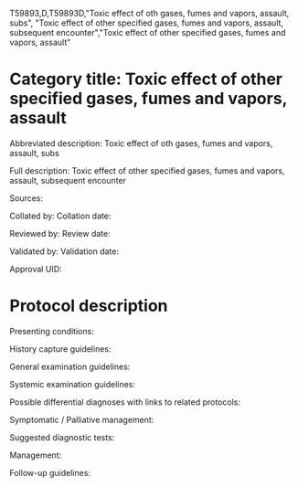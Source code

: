 T59893,D,T59893D,"Toxic effect of oth gases, fumes and vapors, assault, subs", "Toxic effect of other specified gases, fumes and vapors, assault, subsequent encounter","Toxic effect of other specified gases, fumes and vapors, assault"
# Category title: Toxic effect of other specified gases, fumes and vapors, assault

Abbreviated description: Toxic effect of oth gases, fumes and vapors, assault, subs

Full description: Toxic effect of other specified gases, fumes and vapors, assault, subsequent encounter

Sources:

Collated by:
Collation date:

Reviewed by:
Review date:

Validated by:
Validation date:

Approval UID:

# Protocol description

Presenting conditions:

History capture guidelines:

General examination guidelines:

Systemic examination guidelines:

Possible differential diagnoses with links to related protocols:

Symptomatic / Palliative management:

Suggested diagnostic tests:

Management:

Follow-up guidelines:
